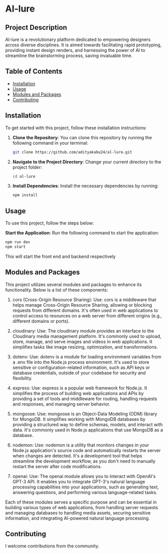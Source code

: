 # Al-lure

## Project Description

Al-lure is a revolutionary platform dedicated to empowering designers across diverse disciplines. It is aimed towards facilitating rapid prototyping, providing instant design renders, and harnessing the power of AI to streamline the brainstorming process, saving invaluable time.

## Table of Contents

- [Installation](#installation)
- [Usage](#usage)
- [Modules and Packages](#modules-and-packages)
- [Contributing](#contributing)

## Installation

To get started with this project, follow these installation instructions:

1. **Clone the Repository**: You can clone this repository by running the following command in your terminal:

   ```bash
   git clone https://github.com/adityakabu24/al-lure.git
   ```

2. **Navigate to the Project Directory**: Change your current directory to the project folder:

   ```bash
   cd al-lure
   ```

3. **Install Dependencies**: Install the necessary dependencies by running:

   ```bash
   npm install
   ```

## Usage

To use this project, follow the steps below:

**Start the Application**: Run the following command to start the application:

   ```bash
   npm run dev
   npm start
   ```

   This will start the front end and backend respectively

## Modules and Packages

This project utilizes several modules and packages to enhance its functionality. Below is a list of these components:

1. cors (Cross-Origin Resource Sharing):
  Use: cors is a middleware that helps manage Cross-Origin Resource Sharing, allowing or blocking requests from different domains. It's often used in web applications to control access to resources on a web server from different origins (e.g., different domains or ports).

2. cloudinary:
  Use: The cloudinary module provides an interface to the Cloudinary media management platform. It's commonly used to upload, store, manage, and serve images and videos in web applications. It simplifies tasks like image resizing, optimization, and transformations.

3. dotenv:
  Use: dotenv is a module for loading environment variables from a .env file into the Node.js process environment. It's used to store sensitive or configuration-related information, such as API keys or database credentials, outside of your codebase for security and flexibility.

4. express:
  Use: express is a popular web framework for Node.js. It simplifies the process of building web applications and APIs by providing a set of tools and middleware for routing, handling requests and responses, and managing server behavior.

5. mongoose:
  Use: mongoose is an Object-Data Modeling (ODM) library for MongoDB. It simplifies working with MongoDB databases by providing a structured way to define schemas, models, and interact with data. It's commonly used in Node.js applications that use MongoDB as a database.

6. nodemon:
  Use: nodemon is a utility that monitors changes in your Node.js application's source code and automatically restarts the server when changes are detected. It's a development tool that helps streamline the development workflow, as you don't need to manually restart the server after code modifications.

7. openai:
Use: The openai module allows you to interact with OpenAI's GPT-3 API. It enables you to integrate GPT-3's natural language processing capabilities into your applications, such as generating text, answering questions, and performing various language-related tasks.

Each of these modules serves a specific purpose and can be essential in building various types of web applications, from handling server requests and managing databases to handling media assets, securing sensitive information, and integrating AI-powered natural language processing.


## Contributing

I welcome contributions from the community.
